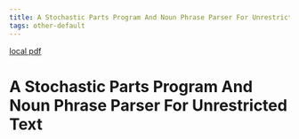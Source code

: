 ```yaml
---
title: A Stochastic Parts Program And Noun Phrase Parser For Unrestricted Text
tags: other-default
---
```


[local pdf](../../../pdfs/a-stochastic-parts-program-and-noun-phrase-parser-for-unrestricted-text.pdf)

# A Stochastic Parts Program And Noun Phrase Parser For Unrestricted Text

